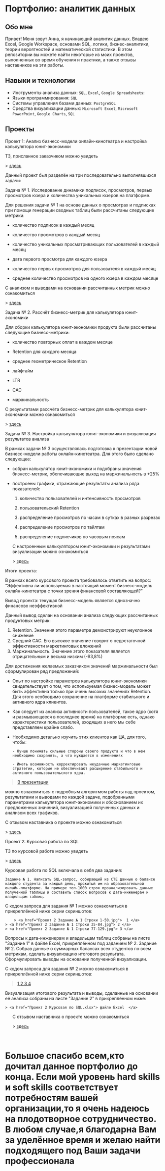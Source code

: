 
# Портфолио: аналитик данных

## Обо мне 

Привет! Меня зовут Анна, я начинающий аналитик данных. Владею Excel, Google Workspace, основами SQL, логики, бизнес-аналитики, теории вероятностей и математической статистики.
В этом репозитории вы можете найти некоторые из моих проектов, выполненных во время обучения и практики, а также отзывы наставников на эти работы.
<br>

## Навыки и технологии
- Инструменты анализа данных: ``SQL``, ``Excel``, ``Google Spreadsheets``: 
- Языки программирования: ``SQL`` 
- Системы управления базами данных: ``PostgreSQL``
- Средства визуализации данных: ``Microsoft Excel``, ``Microsoft PowerPoint``, ``Google Charts``, ``SQL``




## Проекты
<p> Проект 1: Анализ бизнесс-модели онлайн-кинотеатра и настройка калькулятора юнит-экономики </p>

<p> ТЗ, присланное заказчиком можно увидеть  <p>
	> <a href="Проект  1  ТЗ.jpg" > здесь </a>
<p> Данный проект был разделён на три последовательно выполнявшихся задачи: <p>

<p> Задача № 1. Исследование динамики подписок, просмотров, первых просмотров юзера и количества уникальных юзеров на платформе.<p>
<p>Для решения задачи № 1 на основе данных о просмотрах и подписках при помощи генерации сводных таблиц были рассчитаны следующие метрики:  <p>

- количество подписок в каждый месяц  
	
- количество просмотров в каждый месяц 
  
- количество уникальных просматривающих пользователей в каждый месяц 
  
- дата первого просмотра для каждого юзера 
  
- количество первых просмотров для пользователя в каждый месяц 
  
- среднее количество просмотров на одного юзера в каждом месяце 

<p> С анализом и выводами на основании рассчитанных метрик можно ознакомиться <p>
	> <a href="Проект 1 Задача №  1 Анализ  подписок и просмотров.jpg" > здесь </a>





  <p> Задача № 2. Рассчёт бизнесс-метрик для калькулятора юнит-экономики <p>
Для сборки калькулятора юнит-экономики продукта были рассчитаны следующие бизнесс-метрики:
	  
- количество повторных оплат в каждом месяце 
	
- Retention для каждого месяца 	 
	  
- среднее геометрическое Retention
  
- лайфтайм
  
- LTR
     
- CAC

- маржинальность 
	 
<p> С результатами рассчёта бизнесс-метрик для калькулятора юнит-экономики  можно ознакомиться  <p>
	> <a href="Проект  1 Задача № 2 Рассчёт метрик юнит-экономики.jpg" > здесь </a>





 <p> Задача № 3. Настройка калькулятора юнит-экономики и визуализация результатов анализа <p>
В рамках задачи № 3 осуществлялась подготовка к презентации новой бизнесс-модели работы онлайн-кинотеатра. Для этого было сделано следующее: 
	 
- собран калькулятор юнит-экономики и подобраны значения бизнесс-метрик, обепечивающие выход на маржинальность в +25%
- построены графики, отражающие результаты анализа ряда показателей:
  
 	1) количество пользователей и интенсивность просмотров 
    
 	2) пользовательский Retention 

 	3) распределение просмотров по часам в сутках в разных разрезах
    
 	4) распределение просмотров по тайлтам 
   
 	5) распределение подписчиков по часовым поясам 
    

    <p> С настроенным калькулятором юнит-экономики и результатами визуализации можно ознакомиться  <p>
	> <a href="Проект 1 Задача № 3 Калькулятор юнит-экономики + Визуализация.xlsx" > здесь </a>
 


</ol>

Итоги проекта:

В рамках всего курсового проекта требовалось ответить на вопрос: "Эффективна ли используемая в настоящий момент бизнесс-модель онлайн-кинотеатра с точки зрения финансовой составляющей?" 

Вывод проекта: текущая бизнесс-модель является однозначно  финансово неэффективной

Данный вывод  сделан на основании анализа следующих рассчитанных продуктовых метрик:
   1) Retention. Значения этого параметра демонстрируют неуклонное снижение
   2) Средний CAC. Его высокое значение говорит о недостаточной эффективности маркетинговых вложений
   3) Маржинальность. Значение этого показателя является отрицательным и весьма низким (-93,8%)
      
Для достижения желаемых заказчиком значений маржинальности был сформулирован ряд предложений:


- Опыт по настройке параметров калькулятора юнит-экономики свидетельствует о том, что используемая бизнес-модель может быть эффективна только при очень высоких значениях Retention.  
Для этого необходимо сохранение на платформе стабильного и активного ядра клиентов. 

- Как следует из анализа активности пользователей, такое ядро (хотя и размывающееся в последнее время) на платформе есть, однако характеристики пользователей, входящих в него мы себе представляем крайне слабо.

- Необходимо детально изучить этих клиентов как ЦА, для того, чтобы:
      

      - Лучше понимать сильные стороны своего продукта и что в нем необходимо сохранять, а что нуждается в изменениях
                
      - Иметь возможность корректировать неудачные маркетинговые стратегии, которые не обеспечивают расширение стабильного и активного пользовательского ядра.

 > <a href="Проект 1 Анализ бизнесс-модели онлайн-кинотеатра и настройка калькулятора юнит-экономики.pdf"> В презентации   </a> 
<p>  можно ознакомиться с подробным алгоритмом работы над проектом, результатами и выводами по каждой задаче, подобранными параметрами калькулятора юнит-экономики и обоснованием их предложенных значений, визуализацией полученных данных и анализом всех графиков.  <p>


<p> С отзывом наставника о проекте можно ознакомиться <p> 
		  > <a href="Отзыв наставника на Проект 1.jpg">здесь   </a>
  
	

</ol>
<br> 

<p> Проект 2: Курсовая работа по SQL </p>
<p> ТЗ по курсовой работе можно увидеть <p>
> <a href=" Проект  2 ТЗ.jpg"> здесь </a>

<p> Курсовая работа по SQL включала в себя два задания: <p>

	Задание № 1. Написать SQL-запрос, собирающий из СТЕ данные о балансе каждого студента за каждый день, прожитый им на образовательной онлайн-платформе. На примере топ-1000 строк проанализировать данные полученной таблицы и составить список вопросов к дата-инженерам и владельцам таблиц. 

<p> С кодом запроса для задания № 1 можно ознакомиться в прикреплённой ниже серии скриншотов: <p>
	
        > <a href="Проект 2 Задание № 1 Строки 1-50.jpg">  1 </a>
	> <a href="Проект 2 Задание № 1 Строки 35-84.jpg"> 2 </a>
	> <a href="Проект 2 Задание № 1 Строки 77-129.jpg"> 3 </a>

 Вопросы к дата-инженерам и владельцам таблиц собраны  на листе "Задание 1" в файле Excel, прикреплённом под заданием № 2.
	Задание № 2. 
	Собрав данные о суммарных балансах всех студентов по всем метрикам, сделать визуализацию итогового результата. Сформулировать выводы на основании полученной визуализации. 

<p> С кодом запроса для задания № 2 можно ознакомиться в прикреплённой ниже серии скриншотов: <p>
	
  > <a href="Проект 2 Задание № 2 Строки 1-50.jpg"> 1 </a>
  > <a href="Проект 2 Задание № 2 Строки 35-85.jpg"> 2 </a>
  > <a href="Проект 2 Задание № 2 Строки 60-100.jpg"> 3 </a>
  > <a href="Проект 2 Задание № 2 Строки 90-142.jpg"> 4 </a>
  <p> Визуализация итогового результата и выводы, сделанные на основании её анализа собраны на листе "Задание 2" в прикреплённом ниже:<p>

    > <a href="Проект 2 Курсовая по SQL.xlsx"> файле Excel  </a>
<ol>
	<p> С отзывом наставника о проекте можно ознакомиться <p> 
		  > <a href="Отзыв наставника на Проект 2.jpg">здесь   </a

  
</li>

</ol>
<br> 



# Большое спасибо  всем,кто дочитал данное портфолио до конца. Если мой уровень hard skills и soft skills соответствует потребностям вашей организации,то я очень надеюсь на плодотворное сотрудничество. В любом случае,я благодарна Вам за уделённое время и желаю найти подходящего под Ваши задачи профессионала
